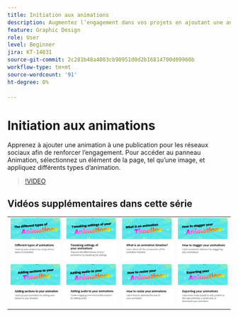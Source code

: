 ```yaml
---
title: Initiation aux animations
description: Augmentez l’engagement dans vos projets en ajoutant une animation
feature: Graphic Design
role: User
level: Beginner
jira: KT-14831
source-git-commit: 2c281b48a4003cb90951d0d2b16814700d09960b
workflow-type: tm+mt
source-wordcount: '91'
ht-degree: 0%

---
```


# Initiation aux animations

Apprenez à ajouter une animation à une publication pour les réseaux sociaux afin de renforcer l’engagement. Pour accéder au panneau Animation, sélectionnez un élément de la page, tel qu’une image, et appliquez différents types d’animation.

>[!VIDEO](https://video.tv.adobe.com/v/3426975?quality=12&learn=on&hidetitle=true)

## Vidéos supplémentaires dans cette série

<table style="table-layout:fixed">
<tr>
   <td>
         <a href="different-types-animation.md">
            <img alt="Différents types d’animations" src="assets/different-animations.png" />
         </a>
   </td>
   <td>
         <a href="tweak-animation.md">
            <img alt="Modification des paramètres de vos animations" src="assets/tweaking-settings.png" />
         </a>
   </td>
   <td>
         <a href="animation-timeline.md">
            <img alt="Quel est le montage chronologique de l’animation ?" src="assets/what-is-animation-timeline.png" />
         </a>
   </td>
   <td>
         <a href="stagger-animations.md">
            <img alt="Comment décaler vos animations" src="assets/stagger-animations.png" />
         </a>
   </td>
</tr>
<tr>
   <td>
         <a href="add-sections-animation.md">
            <img alt="Ajout de sections à votre animation" src="assets/add-sections.png" />
         </a>
   </td>
   <td>
         <a href="audio-animation.md">
            <img alt="Ajout d’audio à vos animations" src="assets/add-audio.png" />
         </a>
   </td>
   <td>
         <a href="resize-animations.md">
            <img alt="Redimensionnement des animations" src="assets/resize-animations.png" />
         </a>
   </td>
   <td>
         <a href="export-animations.md">
            <img alt="Exportation de vos animations" src="assets/exporting-animations.png" />
         </a>
   </td>
</tr>
</table>

